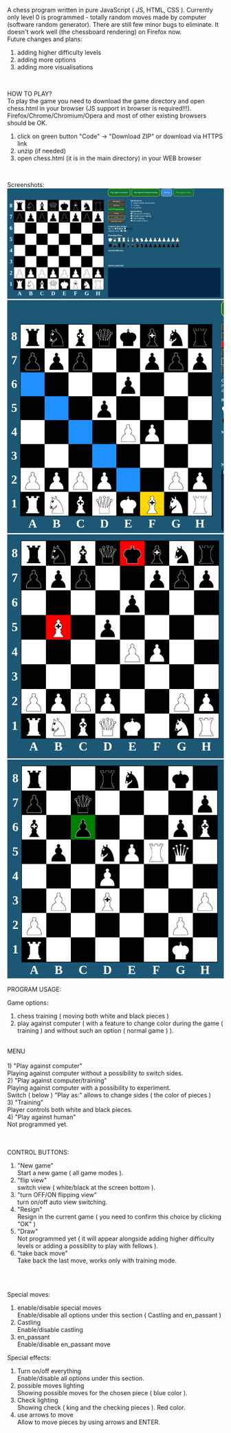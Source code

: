 A chess program written in pure JavaScript ( JS, HTML, CSS ).
Currently only level 0 is programmed - totally random moves made by computer
(software random generator). There are still few minor bugs to eliminate.
It doesn't work well (the chessboard rendering) on Firefox now.
<br>
Future changes and plans:
1) adding higher difficulty levels
2) adding more options
3) adding more visualisations
<br>

HOW TO PLAY?
<br>
To play the game you need to download the game directory and open chess.html in your browser
(JS support in browser is required!!!). Firefox/Chrome/Chromium/Opera and most of other
existing browsers should be OK.
1) click on green button "Code" -> "Download ZIP" or download via HTTPS link
2) unzip (if needed)
3) open chess.html (it is in the main directory) in your WEB browser
<br>

Screenshots:
![plot](./README_image/chess_1.png)
![plot](./README_image/chess_2.png)
![plot](./README_image/chess_3.png)
![plot](./README_image/chess_4.png)

PROGRAM USAGE:

Game options:
1) chess training ( moving both white and black pieces )
2) play against computer ( with a feature to change color during the game
( training ) and without such an option ( normal game ) ).
<br>
MENU<br><br>
1) "Play against computer"<br>
Playing against computer without a possibility to switch sides.<br>
2) "Play against computer/training"<br>
Playing against computer with a possibility to experiment.<br>
Switch ( below ) "Play as:" allows to change sides ( the color of pieces )<br>
3) "Training"<br>
Player controls both white and black pieces.<br>
4) "Play against human"<br>
Not programmed yet.

<br>
<br>
<br>

CONTROL BUTTONS:
1) "New game"<br>
Start a new game ( all game modes ).<br>
2) "flip view"<br>
switch view ( white/black at the screen bottom ).<br>
3) "turn OFF/ON flipping view"<br>
turn on/off auto view switching.<br>
4) "Resign"<br>
Resign in the current game ( you need to confirm this choice by clicking "OK" )<br>
5) "Draw"<br>
Not programmed yet ( it will appear alongside adding higher difficulty levels or adding a possiblity to play
with fellows ).<br>
6) "take back move"<br>
Take back the last move, works only with training mode.
<br>
<br>

Special moves:
1) enable/disable special moves<br>
Enable/disable all options under this section ( Castling and en_passant )
2) Castling<br>
Enable/disable castling
3) en_passant<br>
Enable/disable en_passant move

Special effects:
1) Turn on/off everything<br>
Enable/disable all options under this section.
2) possible moves lighting<br>
Showing possible moves for the chosen piece ( blue color ).
3) Check lighting<br>
Showing check ( king and the checking pieces ). Red color.
4) use arrows to move<br>
Allow to move pieces by using arrows and ENTER.
